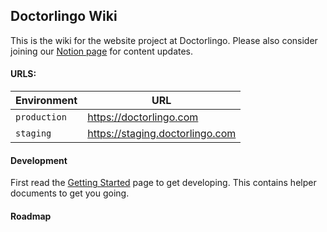 ## Doctorlingo Wiki

This is the wiki for the website project at Doctorlingo. Please also consider joining our [Notion page](https://www.notion.so/DoctorLingo-057df3fc11984f11a7d095bce0ea1b9e) for content updates.

#### URLS: 

| Environment | URL |
| ------ | ------ |
| `production` | https://doctorlingo.com |
| `staging` | https://staging.doctorlingo.com | 

#### Development

First read the [Getting Started](Development) page to get developing. This contains helper documents to get you going.

#### Roadmap
